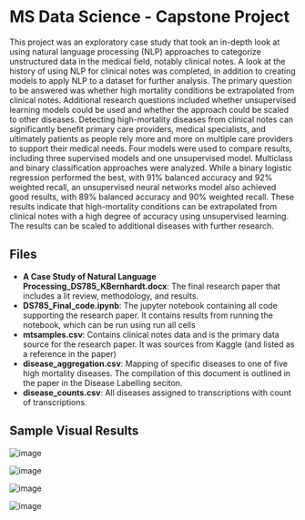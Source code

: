 # MS Data Science - Capstone Project
This project was an exploratory case study that took an in-depth look at using natural language processing (NLP) approaches to categorize unstructured data in the medical field, notably clinical notes. A look at the history of using NLP for clinical notes was completed, in addition to creating models to apply NLP to a dataset for further analysis. The primary question to be answered was whether high mortality conditions be extrapolated from clinical notes. Additional research questions included whether unsupervised learning models could be used and whether the approach could be scaled to other diseases. Detecting high-mortality diseases from clinical notes can significantly benefit primary care providers, medical specialists, and ultimately patients as people rely more and more on multiple care providers to support their medical needs. Four models were used to compare results, including three supervised models and one unsupervised model. Multiclass and binary classification approaches were analyzed. While a binary logistic regression performed the best, with 91% balanced accuracy and 92% weighted recall, an unsupervised neural networks model also achieved good results, with 89% balanced accuracy and 90% weighted recall. These results indicate that high-mortality conditions can be extrapolated from clinical notes with a high degree of accuracy using unsupervised learning. The results can be scaled to additional diseases with further research.      


## Files

* **A Case Study of Natural Language Processing_DS785_KBernhardt.docx**: The final research paper that includes a lit review, methodology, and results. 
* **DS785_Final_code.ipynb**: The jupyter notebook containing all code supporting the research paper. It contains results from running the notebook, which can be run using run all cells 
* **mtsamples.csv**: Contains clinical notes data and is the primary data source for the research paper. It was sources from Kaggle (and listed as a reference in the paper)
* **disease_aggregation.csv**: Mapping of specific diseases to one of five high mortality diseases. The compilation of this document is outlined in the paper in the Disease Labelling seciton.
* **disease_counts.csv**: All diseases assigned to transcriptions with count of transcriptions.


## Sample Visual Results 
![image](https://github.com/user-attachments/assets/2327804e-b57a-4225-9990-124c08d95355)

![image](https://github.com/user-attachments/assets/c0552e70-67c4-4cd1-a565-73cb10e22ade)

![image](https://github.com/user-attachments/assets/9baecc5c-9890-4e19-9e84-2b32256e3ff4)

![image](https://github.com/user-attachments/assets/6578822a-71a3-4ffa-8cbc-c75e11fbd950)
